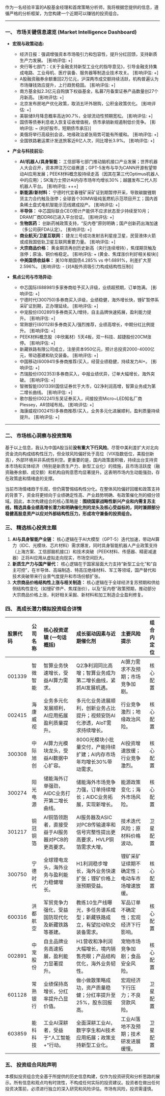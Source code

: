 作为一名经验丰富的A股基金经理和首席策略分析师，我将根据您提供的信息，遵循严格的分析框架，为您构建一个近期可以赚钱的投资组合。

---

### 一、 市场关键信息速览 (Market Intelligence Dashboard)

*   **宏观与政策动态:**
    *   经济日报：强调增强资本市场吸引力和包容性，提升分红回馈，支持新质生产力发展。 [影响评估: +]
    *   央行等七部门：《关于金融支持新型工业化的指导意见》，引导金融支持集成电路、工业母机、医疗装备、服务器等制造业技术攻关。 [影响评估: +]
    *   A股融资融券余额重回2万亿元，沪深两市成交额持续活跃，机构普遍认为市场赚钱效应提升，上行趋势稳固。 [影响评估: +]
    *   南方基金拟2.3亿元自购旗下权益基金，私募7月备案证券产品数量创27个月新高。 [影响评估: +]
    *   北京发布房地产优化政策，取消五环外限购，公积金政策优化。 [影响评估: +]
    *   美联储9月降息概率高达90.7%，全球流动性预期宽松。 [影响评估: +]
    *   国债等债券利息收入恢复征收增值税，债市承销新规遏制低价竞争。 [影响评估: ~ (利好股市，短期债市承压)]
    *   美俄将举行高级别会谈，地缘政治紧张局势可能有所缓和。 [影响评估: +]
    *   全国铁路暑运累计发送旅客近6亿人次，同比增长3.9%。 [影响评估: +]

*   **产业与科技前沿:**
    *   **AI/机器人/具身智能：** 工信部等七部门推动脑机接口产业发展；世界机器人大会召开，资本押注万亿级赛道；GPT-5发布与华为CANN开源有望带动AI应用发展；PEEK材料概念股持续走高（因其在第三代Optimus机器人中的应用）；SK海力士预计AI内存市场年均增长30%；越疆发布二代人形机器人平台。 [影响评估: +++]
    *   **新能源/新材料：** 宁德时代宜春锂矿采矿证到期暂停开采，导致碳酸锂期货主力合约触及涨停；全球首个30MW级纯氢燃机示范项目开工；国内首条稀土盘式电机智能示范线建成投产。 [影响评估: +]
    *   **半导体：** 中芯国际联合CEO预计产能供不应求状态至少持续至10月；DRAM厂商DDR6已进入平台验证。 [影响评估: +]
    *   **生物医药：** 创新药械政策支持，“反内卷”原则明确；国产创新药出海加速（多公司获FDA认定）。 [影响评估: +]
    *   **商业航天/卫星互联网：** 捷龙三号成功发射吉利星座卫星，民营液体火箭或成我国低轨卫星互联网重要力量。 [影响评估: +]
    *   **大宗商品价格：** 黄金期货再创历史新高（央行连续增持），焦煤期货触及涨停；原油、铜价格稳定。 [影响评估: + (黄金、焦煤涨价利好相关板块)]
    *   **中美国债收益率：** 美10年期国债4.285% vs 中1.6891%，利差扩大至2.596%。 [影响评估: - (对A股外资吸引力构成结构性压制)]

*   **焦点公司与市场异动:**
    *   中芯国际(688981)多家券商给予买入评级，业绩超预期，订单饱满。 [影响评估: +]
    *   宁德时代(300750)多券商买入评级，业绩稳健，海外增长快，锂矿暂停系采矿证到期，正办理延续。 [影响评估: +]
    *   中宠股份(002891)多券商买入/增持，自主品牌快速拓展，盈利能力提升。 [影响评估: +]
    *   常熟银行(601128)多券商买入/强烈推荐，业绩高增长，中期分红比例提升。 [影响评估: +]
    *   PEEK材料概念股（中欣氟材）5天4板，双一科技、超捷股份20CM涨停。 [影响评估: +]
    *   新藏铁路有限公司成立，注册资本950亿元，预计总投资2000-4000亿元，带动基建和轨交装备。 [影响评估: +]
    *   中国移动(600941)多券商推荐/买入，经营业绩稳健，持续发力AI+。 [影响评估: +]
    *   杰瑞股份(002353)多券商买入，中报业绩优异，订单大幅增长，海外突破。 [影响评估: +]
    *   智微智能(001339)国信证券优于大市，Q2净利润高增，智算业务成为第二增长曲线。 [影响评估: +]
    *   歌尔股份(002241)东吴证券买入，间接投资Micro~LED知名厂商Plessey，AR领域布局。 [影响评估: +]
    *   海康威视(002415)多券商推荐/买入，业务多元化进展顺利，盈利质量持续提升。 [影响评估: +]

---

### 二、 市场核心洞察与投资策略

基于以上信息，我认为中国A股当前**没有重大下行风险**。尽管中美利差扩大对北向资金流向构成结构性压力，但全球风险偏好处于高位（VIX指数低位，美股创新高），外部环境并非系统性利空。更重要的是，国内政策面积极，持续出台支持资本市场和实体经济（特别是新质生产力、新型工业化）的措施，且市场活跃度（融资融券余额、成交额）和机构自购意愿均显著提升。这表明市场内生动能强劲，存在政策底和情绪底的支撑。

当前市场情绪趋于乐观，但仍需警惕结构性分化。在整体风险偏好回暖和政策支持的背景下，资金将更倾向于业绩确定性高、产业趋势明确、有政策催化剂的细分领域。因此，本次构建组合的核心策略是：**围绕国家战略性新兴产业和内需复苏主线，精选具备业绩高增长潜力和明确催化剂的龙头及核心受益标的，同时兼顾部分稳健高股息资产以应对外部结构性压力，形成攻守兼备的投资组合。**

### 三、 精选核心投资主题

1.  **AI与具身智能产业链：** 核心逻辑在于AI大模型（GPT-5）迭代加速，带动AI算力（IDC、光模块、芯片材料）需求爆发，同时具身智能机器人产业政策支持（上海方案、工信部脑机接口）和技术突破（PEEK材料、传感器、精密减速器）正将AI应用从虚拟走向现实，市场空间巨大。
2.  **新质生产力与国产替代：** 核心逻辑在于国家层面大力支持“新型工业化”和“自主可控”，在半导体、高端制造、特高压绝缘材料、军工等领域，国产替代和技术突破带来行业景气度提升和市场份额扩张。
3.  **大宗商品价格结构性上涨与相关制造：** 核心逻辑在于全球经济复苏预期和供给侧结构性变化（如锂矿停产、焦煤涨价），以及“反内卷”政策预期，推动部分大宗商品价格上涨，利好相关采掘、新材料和加工制造企业盈利修复。

### 四、 高成长潜力模拟投资组合详情

| 股票代码 | 公司名称 | 核心投资逻辑 (一句话概括) | 成长驱动因素与近期催化剂 | 主要风险提示 | 组合内定位 |
| :--- | :--- | :--- | :--- | :--- | :--- |
| 001339 | 智微智能 | 智算业务快速增长，受益AI算力需求。 | Q2净利润同比高增；智算业务成为第二增长曲线，紧抓AI发展机遇。 | AI算力需求不及预期；市场竞争加剧。 | 核心配置 |
| 002415 | 海康威视 | 业务多元化发展顺利，AI应用拓展盈利质量提升。 | 多元化业务进展顺利，创新业务占比提升；视频安防AI化渗透，AIoT需求持续增长。 | 行业竞争激烈；地缘政治风险。 | 核心配置 |
| 300308 | 中际旭创 | AI算力光模块龙头，受益AI数据中心扩容。 | 800G光模块小批量交付，产能持续扩建；AI内存市场年均增长30%带动需求。 | AI投资增速放缓；行业竞争激烈。 | 核心配置 |
| 300274 | 阳光电源 | 储能海外订单强劲，AIDC业务打开第二增长曲线。 | 储能海外市场竞争力强，订单持续增长；AIDC业务拓展，实现新增长。 | 能源政策变化；海外市场风险。 | 核心配置 |
| 301217 | 铜冠铜箔 | AI铜箔领跑者，直接受益于AI服务器对PCB的更高要求。 | AI服务器及ASIC对PCB传输速率和信号完整性提出更高要求，HVLP铜箔需求大增。 | 技术迭代风险；原材料价格波动。 | 卫星配置 |
| 300750 | 宁德时代 | 全球锂电龙头，海外业务与盈利能力稳健增长。 | H1利润稳步增长，海外业务快速扩张；锂矿价格上涨预期受益。 | 锂矿采矿证续期不确定性；电动车市场增速放缓。 | 核心配置 |
| 600316 | 洪都航空 | 军贸竞争力强化，受益国防现代化及新藏铁路等基建。 | 教练10生产线曝光，多任务谱系成型；新藏铁路成立，有望拉动轨交装备需求。 | 军品订单不确定性；宏观经济下行影响。 | 核心配置 |
| 002891 | 中宠股份 | 自主品牌业务高速拓展，盈利能力显著提升。 | H1营收和净利润大幅增长，境内销售亮眼；产品结构优化，海外业务韧性。 | 宠物市场竞争加剧；食品安全风险。 | 核心配置 |
| 601128 | 常熟银行 | 业绩保持高增长，分红率提升凸显价值。 | 做小做散策略成功，资产质量稳健；分红率提升至25%，股东回报高。 | 宏观经济下行压力；不良贷款风险。 | 卫星配置 |
| 603859 | 能科科技 | 工业AI深耕者，受益于“人工智能+”行动。 | 全面深耕工业AI，数字孪生和AI技术应用拓展；政策支持新型工业化。 | 工业AI落地不及预期；技术研发进展缓慢。 | 卫星配置 |

### 五、 投资组合风险声明

本模拟投资组合完全基于所提供的历史信息构建，仅作为投资研究和分析思路的展示。所有信息和观点均有时效性，不构成任何实际的投资建议。投资者在做出任何投资决策前，必须进行独立的深入研究和风险评估。市场有风险，投资需谨慎。